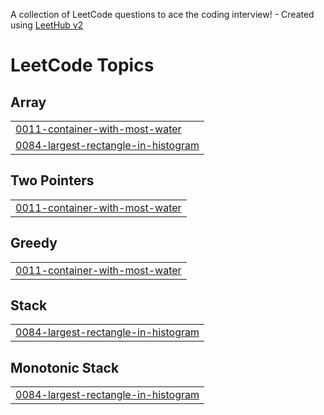 A collection of LeetCode questions to ace the coding interview! - Created using [LeetHub v2](https://github.com/arunbhardwaj/LeetHub-2.0)
<!---LeetCode Topics Start-->
# LeetCode Topics
## Array
|  |
| ------- |
| [0011-container-with-most-water](https://github.com/parnikagupta15/Leetcode/tree/master/0011-container-with-most-water) |
| [0084-largest-rectangle-in-histogram](https://github.com/parnikagupta15/Leetcode/tree/master/0084-largest-rectangle-in-histogram) |
## Two Pointers
|  |
| ------- |
| [0011-container-with-most-water](https://github.com/parnikagupta15/Leetcode/tree/master/0011-container-with-most-water) |
## Greedy
|  |
| ------- |
| [0011-container-with-most-water](https://github.com/parnikagupta15/Leetcode/tree/master/0011-container-with-most-water) |
## Stack
|  |
| ------- |
| [0084-largest-rectangle-in-histogram](https://github.com/parnikagupta15/Leetcode/tree/master/0084-largest-rectangle-in-histogram) |
## Monotonic Stack
|  |
| ------- |
| [0084-largest-rectangle-in-histogram](https://github.com/parnikagupta15/Leetcode/tree/master/0084-largest-rectangle-in-histogram) |
<!---LeetCode Topics End-->